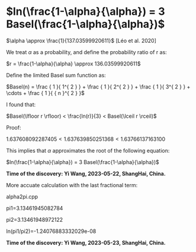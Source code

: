 # $ln(\frac{1-\alpha}{\alpha}) = 3 Basel(\frac{1-\alpha}{\alpha})$

$\alpha \approx \frac{1}{137.03599920611}$  [Léo et al. 2020]

We treat $\alpha$ as a probability, and define the probability ratio of r as:

$r = \frac{1-\alpha}{\alpha} \approx 136.03599920611$

Define the limited Basel sum function as:

$Basel(n) = \frac { 1 }{ 1^{ 2 } } + \frac { 1 }{ 2^{ 2 } } + \frac { 1 }{ 3^{ 2 } } + \cdots + \frac { 1 }{ { n }^{ 2 } }$

I found that:

$Basel(\lfloor r \rfloor) < \frac{ln(r)}{3} < Basel(\lceil r \rceil)$

Proof:

$1.637608092287405 < 1.637639850251368 < 1.63766137163100$

This implies that $\alpha$ approximates the root of the following equation: 

$ln(\frac{1-\alpha}{\alpha}) = 3 Basel(\frac{1-\alpha}{\alpha})$

**Time of the discovery: Yi Wang, 2023-05-22, ShangHai, China.**

More accuate calculation with the last fractional term:

alpha2pi.cpp

pi1=3.13461945082784

pi2=3.13461948972122

ln(pi1/pi2)=-1.24076883332029e-08

**Time of the discovery: Yi Wang, 2023-05-23, ShangHai, China.**
